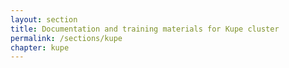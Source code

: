 ```yaml
---
layout: section
title: Documentation and training materials for Kupe cluster
permalink: /sections/kupe
chapter: kupe
---
```

